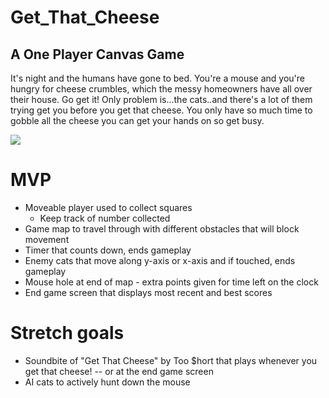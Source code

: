 # Get_That_Cheese
## A One Player Canvas Game

It's night and the humans have gone to bed. You're a mouse and you're hungry for cheese crumbles, which the messy homeowners have all over their house. Go get it! Only problem is...the cats..and there's a lot of them trying get you before you get that cheese. You only have so much time to gobble all the cheese you can get your hands on so get busy.

![](https://i.imgur.com/NMFtuvi.png)

# MVP
* Moveable player used to collect squares
    * Keep track of number collected
* Game map to travel through with different obstacles that will block movement
* Timer that counts down, ends gameplay
* Enemy cats that move along y-axis or x-axis and if touched, ends gameplay
* Mouse hole at end of map - extra points given for time left on the clock
* End game screen that displays most recent and best scores

# Stretch goals
* Soundbite of "Get That Cheese" by Too $hort that plays whenever you get that cheese! -- or at the end game screen
* AI cats to actively hunt down the mouse